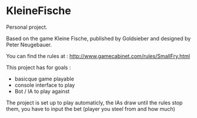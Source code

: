 # KleineFische
Personal project.

Based on the game Kleine Fische, published by Goldsieber and designed by Peter Neugebauer.

You can find the rules at : http://www.gamecabinet.com/rules/SmallFry.html

This project has for goals :
 - basicque game playable
 - console interface to play
 - Bot / IA to play against

The project is set up to play automaticly, the IAs draw until the rules stop them, you have to input the bet (player you steel from and how much)
